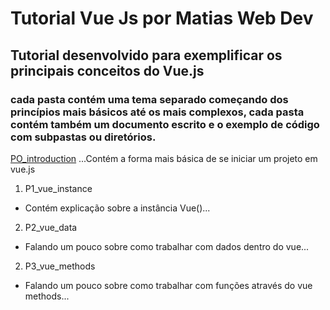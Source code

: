 # Tutorial Vue Js por Matias Web Dev
## Tutorial desenvolvido para exemplificar os principais conceitos do Vue.js

### cada pasta contém uma tema separado começando dos princípios mais básicos até os mais complexos, cada pasta contém também um documento escrito e o exemplo de código com subpastas ou diretórios.

[PO_introduction](https://github.com/CleverMatias/vueJsPlayList/tree/master/P0_introduction)
...Contém a forma mais básica de se iniciar um projeto em vue.js
1. P1_vue_instance
* Contém explicação sobre a instância Vue()...
2. P2_vue_data
* Falando um pouco sobre como trabalhar com dados dentro do vue...
2. P3_vue_methods
* Falando um pouco sobre como trabalhar com funções através do vue methods...

